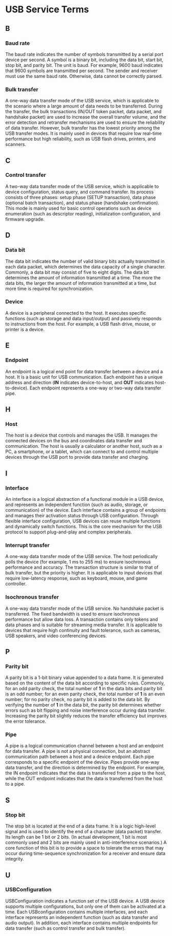 # USB Service Terms

## B

### Baud rate

The baud rate indicates the number of symbols transmitted by a serial port device per second. A symbol is a binary bit, including the data bit, start bit, stop bit, and parity bit. The unit is baud. For example, 9600 baud indicates that 9600 symbols are transmitted per second. The sender and receiver must use the same baud rate. Otherwise, data cannot be correctly parsed.

### Bulk transfer

A one-way data transfer mode of the USB service, which is applicable to the scenario where a large amount of data needs to be transferred. During the transfer, the bulk transactions (IN/OUT token packet, data packet, and handshake packet) are used to increase the overall transfer volume, and the error detection and retransfer mechanisms are used to ensure the reliability of data transfer. However, bulk transfer has the lowest priority among the USB transfer modes. It is mainly used in devices that require low real-time performance but high reliability, such as USB flash drives, printers, and scanners.

## C

### Control transfer

A two-way data transfer mode of the USB service, which is applicable to device configuration, status query, and command transfer. Its process consists of three phases: setup phase (SETUP transaction), data phase (optional batch transaction), and status phase (handshake confirmation). This mode is mainly used for basic control operations such as device enumeration (such as descriptor reading), initialization configuration, and firmware upgrade.

## D

### Data bit

The data bit indicates the number of valid binary bits actually transmitted in each data packet, which determines the data capacity of a single character. Commonly, a data bit may consist of five to eight digits. The data bit determines the amount of information transmitted at a time. The more the data bits, the larger the amount of information transmitted at a time, but more time is required for synchronization.

### Device

A device is a peripheral connected to the host. It executes specific functions (such as storage and data input/output) and passively responds to instructions from the host. For example, a USB flash drive, mouse, or printer is a device.

## E

### Endpoint

An endpoint is a logical end point for data transfer between a device and a host. It is a basic unit for USB communication. Each endpoint has a unique address and direction (**IN** indicates device-to-host, and **OUT** indicates host-to-device). Each endpoint represents a one-way or two-way data transfer pipe.

## H

### Host

The host is a device that controls and manages the USB. It manages the connected devices on the bus and coordinates data transfer and communication. The host is usually a calculator or another host, such as a PC, a smartphone, or a tablet, which can connect to and control multiple devices through the USB port to provide data transfer and charging.

## I

### Interface

An interface is a logical abstraction of a functional module in a USB device, and represents an independent function (such as audio, storage, or communication) of the device. Each interface contains a group of endpoints and manages their activation status through USB configuration. Through flexible interface configuration, USB devices can reuse multiple functions and dynamically switch functions. This is the core mechanism for the USB protocol to support plug-and-play and complex peripherals.

### Interrupt transfer

A one-way data transfer mode of the USB service. The host periodically polls the device (for example, 1 ms to 255 ms) to ensure isochronous performance and accuracy. The transaction structure is similar to that of bulk transfer, but the priority is higher. It is applicable to input devices that require low-latency response, such as keyboard, mouse, and game controller.

### Isochronous transfer

A one-way data transfer mode of the USB service. No handshake packet is transferred. The fixed bandwidth is used to ensure isochronous performance but allow data loss. A transaction contains only tokens and data phases and is suitable for streaming media transfer. It is applicable to devices that require high continuity and fault tolerance, such as cameras, USB speakers, and video conferencing devices.

## P

### Parity bit

A parity bit is a 1-bit binary value appended to a data frame. It is generated based on the content of the data bit according to specific rules. Commonly, for an odd parity check, the total number of **1** in the data bits and parity bit is an odd number; for an even parity check, the total number of **1** is an even number; for no parity check, no parity bit is added to the data bit. By verifying the number of **1** in the data bit, the parity bit determines whether errors such as bit flipping and noise interference occur during data transfer. Increasing the parity bit slightly reduces the transfer efficiency but improves the error tolerance.

### Pipe

A pipe is a logical communication channel between a host and an endpoint for data transfer. A pipe is not a physical connection, but an abstract communication path between a host and a device endpoint. Each pipe corresponds to a specific endpoint of the device. Pipes provide one-way data transfer, and the direction is determined by the endpoint. For example, the IN endpoint indicates that the data is transferred from a pipe to the host, while the OUT endpoint indicates that the data is transferred from the host to a pipe.
  
## S

### Stop bit

The stop bit is located at the end of a data frame. It is a logic high-level signal and is used to identify the end of a character (data packet) transfer. Its length can be 1 bit or 2 bits. (In actual development, 1 bit is most commonly used and 2 bits are mainly used in anti-interference scenarios.) A core function of this bit is to provide a space to tolerate the errors that may occur during time-sequence synchronization for a receiver and ensure data integrity.

## U

### USBConfiguration

USBConfiguration indicates a function set of the USB device. A USB device supports multiple configurations, but only one of them can be activated at a time. Each USBconfiguration contains multiple interfaces, and each interface represents an independent function (such as data transfer and audio output). In addition, each interface contains multiple endpoints for data transfer (such as control transfer and bulk transfer).
